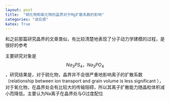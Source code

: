 ```yaml
---
layout: post
title:  "硫化物和氧化物的晶界对于Mg扩散系数的影响"
categories: "读后感"
katex: True
---
```

和之前那篇研究晶界的文章类似，有比较清楚地表现了分子动力学建模的过程，是很好的参考

主要研究对象是$$Na_3PS_4 ，Na_3PO_4$$，研究结果是，对于硫化物，晶界并不会很严重地影响离子的扩散系数（relationship between ion transport and grain volume is less significant ），对于氧化物，在晶界处会有比较大的传输阻碍，所以其离子扩散能力随晶粒体积减小而降低。主要认为Na离子在晶界处与O过度配位


